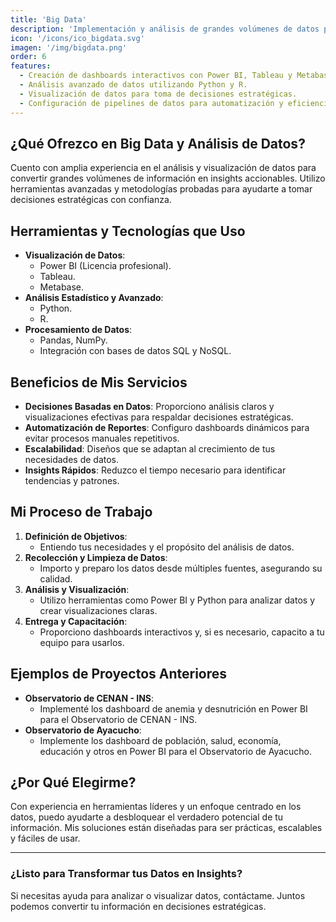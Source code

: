 ```yaml
---
title: 'Big Data'
description: 'Implementación y análisis de grandes volúmenes de datos para obtener insights valiosos y mejorar la toma de decisiones.'
icon: '/icons/ico_bigdata.svg'
imagen: '/img/bigdata.png'
order: 6
features:
  - Creación de dashboards interactivos con Power BI, Tableau y Metabase.
  - Análisis avanzado de datos utilizando Python y R.
  - Visualización de datos para toma de decisiones estratégicas.
  - Configuración de pipelines de datos para automatización y eficiencia.
---
```

## ¿Qué Ofrezco en Big Data y Análisis de Datos?

Cuento con amplia experiencia en el análisis y visualización de datos para convertir grandes volúmenes de información en insights accionables. Utilizo herramientas avanzadas y metodologías probadas para ayudarte a tomar decisiones estratégicas con confianza.

## Herramientas y Tecnologías que Uso
- **Visualización de Datos**:
    - Power BI (Licencia profesional).
    - Tableau.
    - Metabase.
- **Análisis Estadístico y Avanzado**:
    - Python.
    - R.
- **Procesamiento de Datos**:
    - Pandas, NumPy.
    - Integración con bases de datos SQL y NoSQL.

## Beneficios de Mis Servicios
- **Decisiones Basadas en Datos**: Proporciono análisis claros y visualizaciones efectivas para respaldar decisiones estratégicas.
- **Automatización de Reportes**: Configuro dashboards dinámicos para evitar procesos manuales repetitivos.
- **Escalabilidad**: Diseños que se adaptan al crecimiento de tus necesidades de datos.
- **Insights Rápidos**: Reduzco el tiempo necesario para identificar tendencias y patrones.

## Mi Proceso de Trabajo
1. **Definición de Objetivos**:
    - Entiendo tus necesidades y el propósito del análisis de datos.
2. **Recolección y Limpieza de Datos**:
    - Importo y preparo los datos desde múltiples fuentes, asegurando su calidad.
3. **Análisis y Visualización**:
    - Utilizo herramientas como Power BI y Python para analizar datos y crear visualizaciones claras.
4. **Entrega y Capacitación**:
    - Proporciono dashboards interactivos y, si es necesario, capacito a tu equipo para usarlos.

## Ejemplos de Proyectos Anteriores
- **Observatorio de CENAN - INS**:
    - Implementé los dashboard de anemia y desnutrición en Power BI para el Observatorio de CENAN - INS.
- **Observatorio de Ayacucho**:
    - Implemente los dashboard de población, salud, economía, educación y otros en Power BI para el Observatorio de Ayacucho. 

## ¿Por Qué Elegirme?
Con experiencia en herramientas líderes y un enfoque centrado en los datos, puedo ayudarte a desbloquear el verdadero potencial de tu información. Mis soluciones están diseñadas para ser prácticas, escalables y fáciles de usar.

---

### **¿Listo para Transformar tus Datos en Insights?**
Si necesitas ayuda para analizar o visualizar datos, contáctame. Juntos podemos convertir tu información en decisiones estratégicas.